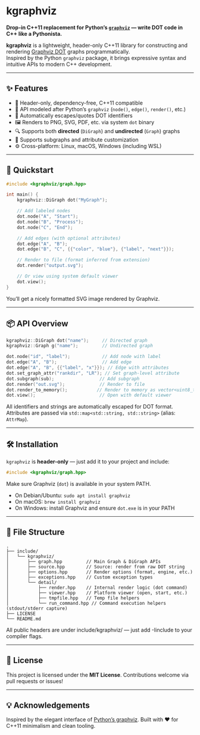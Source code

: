 # kgraphviz

**Drop-in C++11 replacement for Python’s [`graphviz`](https://graphviz.readthedocs.io/en/stable/) — write DOT code in C++ like a Pythonista.**

**kgraphviz** is a lightweight, header-only C++11 library for constructing and rendering [Graphviz DOT](https://graphviz.org/) graphs programmatically.  
Inspired by the Python `graphviz` package, it brings expressive syntax and intuitive APIs to modern C++ development.

---

## ✨ Features

- 🧩 Header-only, dependency-free, C++11 compatible
- 🎯 API modeled after Python’s `graphviz` (`node()`, `edge()`, `render()`, etc.)
- 📄 Automatically escapes/quotes DOT identifiers
- 🖼️ Renders to PNG, SVG, PDF, etc. via system `dot` binary
- 🔍 Supports both **directed** (`DiGraph`) and **undirected** (`Graph`) graphs
- 🧱 Supports subgraphs and attribute customization
- ⚙️ Cross-platform: Linux, macOS, Windows (including WSL)

---

## 🚀 Quickstart

```cpp
#include <kgraphviz/graph.hpp>

int main() {
    kgraphviz::DiGraph dot("MyGraph");

    // Add labeled nodes
    dot.node("A", "Start");
    dot.node("B", "Process");
    dot.node("C", "End");

    // Add edges (with optional attributes)
    dot.edge("A", "B");
    dot.edge("B", "C", {{"color", "blue"}, {"label", "next"}});

    // Render to file (format inferred from extension)
    dot.render("output.svg");

    // Or view using system default viewer
    dot.view();
}
````

You’ll get a nicely formatted SVG image rendered by Graphviz.

---

## 📦 API Overview

```cpp
kgraphviz::DiGraph dot("name");     // Directed graph
kgraphviz::Graph g("name");         // Undirected graph

dot.node("id", "label");            // Add node with label
dot.edge("A", "B");                 // Add edge
dot.edge("A", "B", {{"label", "x"}}); // Edge with attributes
dot.set_graph_attr("rankdir", "LR"); // Set graph-level attribute
dot.subgraph(sub);                 // Add subgraph
dot.render("out.svg");             // Render to file
dot.render_to_memory();           // Render to memory as vector<uint8_t>
dot.view();                        // Open with default viewer
```

All identifiers and strings are automatically escaped for DOT format.
Attributes are passed via `std::map<std::string, std::string>` (alias: `AttrMap`).

---

## 🛠️ Installation

`kgraphviz` is **header-only** — just add it to your project and include:

```cpp
#include <kgraphviz/graph.hpp>
```

Make sure Graphviz (`dot`) is available in your system PATH.

- On Debian/Ubuntu: `sudo apt install graphviz`
- On macOS: `brew install graphviz`
- On Windows: install Graphviz and ensure `dot.exe` is in your PATH

---

## 📁 File Structure

```text
.
├── include/
│   └── kgraphviz/
│       ├── graph.hpp         // Main Graph & DiGraph APIs
│       ├── source.hpp        // Source: render from raw DOT string
│       ├── options.hpp       // Render options (format, engine, etc.)
│       ├── exceptions.hpp    // Custom exception types
│       └── detail/
│           ├── render.hpp    // Internal render logic (dot command)
│           ├── viewer.hpp    // Platform viewer (open, start, etc.)
│           ├── tmpfile.hpp   // Temp file helpers
│           └── run_command.hpp // Command execution helpers (stdout/stderr capture)
├── LICENSE
└── README.md
```

All public headers are under include/kgraphviz/ — just add -Iinclude to your compiler flags.

---

## 📄 License

This project is licensed under the **MIT License**.
Contributions welcome via pull requests or issues!

---

## 💡 Acknowledgements

Inspired by the elegant interface of [Python’s graphviz](https://github.com/xflr6/graphviz).
Built with ❤️ for C++11 minimalism and clean tooling.
